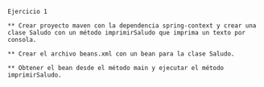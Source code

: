     Ejercicio 1

    ** Crear proyecto maven con la dependencia spring-context y crear una clase Saludo con un método imprimirSaludo que imprima un texto por consola.

    ** Crear el archivo beans.xml con un bean para la clase Saludo.

    ** Obtener el bean desde el método main y ejecutar el método imprimirSaludo.